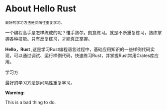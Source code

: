 # About Hello Rust

```admonish info
最好的学习方法是间隔性重复学习。
```

一个编程高手是怎样练成的呢？惟手熟尔。刻意练习。就是不断重复练习，熟练掌握各种技能。只有反复练习，才能真正掌握。

**Hello，Rust** ,这是学习Rust编程语言过程中，基础应用知识的一些样例代码实现，可以通过调试、运行样例代码，快速练习Rust，并掌握Rust常用Crates库应用。

<div class="warning">
学习方

最好的学习方法是间隔性重复学习。
</div>


<div class="warning">
<b>Warning:</b> 

This is a bad thing to do.
</div>